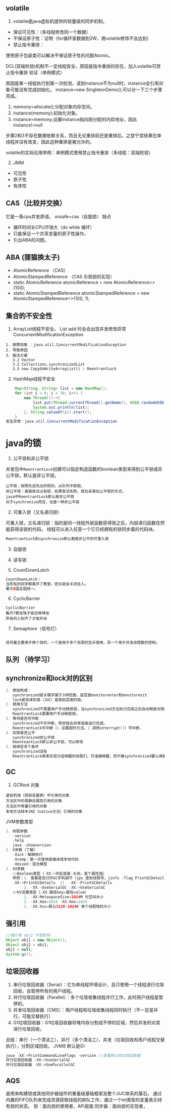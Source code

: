 ## volatile
1. volatile是java虚拟机提供的轻量级的同步机制。
 * 保证可见性：（多线程修改同一个数据）
 * 不保证原子性：证明（for循环家数据到2W，用volatile修饰不会达到）
 * 禁止指令重排：

使用原子包装类可以解决不保证原子性的问题Atomic。

DCL(双端检锁)机制不一定线程安全，原因是指令重排的存在，加入volatile可禁止指令重排
验证（单例模式）

原因是某一线程执行到第一次检测，读到instance不为null时，instance会引用对象可能没有完成初始化。
instance=new SingletonDemo();可以分一下三个步骤完成。
1. memony=allocate();分配对象内存空间。
2. instance(memony);初始化对象。
3. instance=memony;设置instance指向刚分配的内存地址，因此instance!=null

步骤2和3不存在数据依赖关系，而且无论重排前还是重排后，之慈宁宫结果在单线程并没有改变，因此这种重排是被允许的。
 
volatile的实际应用举例：单例模式使用禁止指令重排（多线程：双端检锁）

2. JMM 
  * 可见性
  * 原子性
  * 有序性 
  
## CAS（比较并交换）
它是一条cpu并发原语。 
unsafe+cas（自旋锁）
缺点
* 循环时间长CPU开销大（do while 循环）
* 只能保证一个共享变量的原子性操作。
* 引出ABA的问题。

## ABA (狸猫换太子)
* AtomicReference （CAS）
* AtomicStampedReference （CAS 乐观锁的实现）
* static AtomicReference<Integer> atomicReference = new AtomicReference<>(100);
* static AtomicStampedReference<Integer> atomicStampedReference = new AtomicStampedReference<>(100, 1);

## 集合的不安全性
1. ArrayList线程不安全。
List add 时会会出现并发修改异常
ConcurrentModificationException
```
1. 故障现象 ：java.util.ConcurrentModificationException
2. 导致原因
3. 解决方案
   3.1 Vector
   3.2 Collections.synchronizedList
   3.3 new CopyOnWriteArrayList() : ReentrantLock
```
2. HashMap线程不安全
```java
    Map<String, String> list = new HashMap();
    for (int i = 0; i < 30; i++) {
        new Thread(()->{
            list.put(Thread.currentThread().getName(), UUID.randomUUID().toString().substring(0, 8));
            System.out.println(list);
        }, String.valueOf(i)).start();
    }
发生异常：java.util.ConcurrentModificationException
```
# java的锁
1. 公平锁和非公平锁

并发包中```ReentrantLock```创建可以指定构造函数的boolean类型来得到公平锁或非公平锁，默认是非公平锁。
```
公平锁：按照先进先出的规则，从队列中获取。
非公平锁：直接尝试占有锁，如果尝试失败，就在采类似公平锁的方式。
java中ReentrantLock默认是非公平锁
对于synchronize而言，也是一种非公平锁
```
2. 可重入锁（又名递归锁）

可重入锁，又名递归锁：指的是同一线程外层函数获得锁之后，内层递归函数任然能获得该锁的代码。
线程可以进入任意一个它已经拥有的锁同步着的代码块。
```java
ReentrantLock和synchronize默认都是非公平的可重入锁
```
3. 自旋锁
4. 读写锁

5. CountDownLatch
```java
CountDownLatch：
当所有的同学都离开了教室，班长就会关闭走人。
秦灭6国全国统一。
```
6. CyclicBarrier
```
CyclicBarrier
集齐7颗龙珠才能召唤神龙
所有的人到齐了才能开会
```
7. Semaphore（信号灯）
```java

信号量主要用于两个目的，一个是用于多个资源的互斥使用，另一个用于并发线程数的控制。

```
## 队列 （待学习）

## synchronize和lock对的区别
```java
1. 原始构成：
   synchronized是关键字属于JVM层面，底层是monitorenter和monitorexit
   lock是具体的类（JUC）是挨批层面的锁。
2. 使用方法
   synchronized不需要用户手动释放锁，当synchronized方法执行完成之后自动释放对锁的占用
   ReentrantLock需要用户手动释放锁。
3. 等待是否可中断
   synchronized不可中断，除非抛出异常或者运行完成。
   ReentrantLock可中断（1.设置超时方法，2.调用interrupt()）可中断，
4. 加锁是否公平
   synchronized非公平锁
   ReenteantLock默认非公平锁，可以修改
5. 锁绑定多个条件
   synchronized没有
   ReentrantLock用来实现分组唤醒的线程们，可准确唤醒，而不像synchronized要么唤醒一个线程要么全部唤醒。
```
## GC
1. GCRoot 对象
```
虚拟机栈（局部变量表）中引用的对象
方法区中的类静态属性引用的对象
方法区中常量引用的对象
本地方法栈中JNI（native方法）引用的对象
```
JVM参数类型
```java
1. 标配参数
   -version
   -help
   java -showversion
2. X参数（了解）
   -Xint：解释执行
   -Xcomp：第一次使用就编译成本地代码
   -Xmixed：混合模型
3. XX参数
   1>Boolean类型（-XX:+开启或者-关闭，某个属性值）
   举例：1. 查看是否打印GC手机细节（jps 查到线程号，jinfo -flag PrintGCDetails 线程号）
   -XX:+PrintGCDetails  ||  -XX:-PrintGCDetails
        2. -XX:-UseSerialGC -XX:+UseSerialGC
   2>KV设置类型（-XX:属性key=属性value）
        1. -XX:MetaspaceSize=1024M 元空间大小
        2. -XX:Xmx=1024 -XX:Xms=1024
        3. -XX:Xss=默认512K~1024K 单个线程栈的大小
```

## 强引用
```java
//强引用 obj2 不受影响
Object obj1 = new Object();
Object obj2 = obi1;
obj1 = null;
System.gc();
```
## 垃圾回收器
1. 串行垃圾回收器（Serial）：它为单线程环境设计，且只使用一个线程进行垃圾回收，会暂停所有的用户线程。
2. 并行垃圾回收器（Parallel）：多个垃圾收集线程并行工作，此时用户线程是暂停的。
3. 并发垃圾回收器（CMS）：用户线程和垃圾收集线程同时执行（不一定是并行，可能交替执行）
4. G1垃圾回收器：G1垃圾回收器将堆内存分割成不停的区域，然后并发的对其进行垃圾回收。

总结：串行（一个清洁工），并行（多个清洁工），并发（垃圾回收和用户线程交替执行），分割区域回收。 JVM8 默认是G!
```java
java -XX:+PrintCommandLineFlags -version //查看默认的垃圾回收器
并行垃圾回收器 -XX:+UseSerialGC
并行垃圾回收器 -XX:+UseParallelGC
```
## AQS
是用来构建锁或其他同步器组件的重量级基础框架及整个JUC体系的基石。
通过内置的FIFO队列来完成资源获取线程的排队工作，通过一个int类型的变量表示持有锁的状态。
锁：面向锁的使用者，APi层面
同步器：面向锁的实现者，

